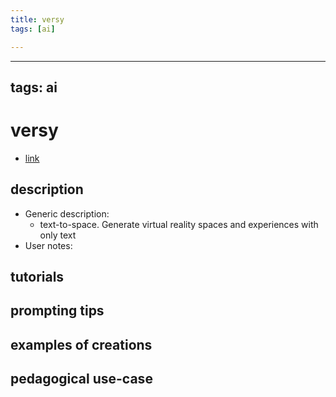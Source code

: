 ```yaml
---
title: versy
tags: [ai]

---
```


---
tags: ai 
---


# versy


* [link](https://www.versy.ai/)

## description
* Generic description: 
    * text-to-space. Generate virtual reality spaces and experiences with only text
* User notes:

## tutorials

## prompting tips

## examples of creations 

## pedagogical use-case 